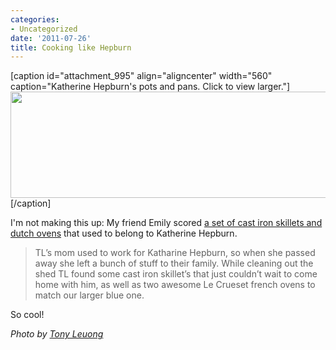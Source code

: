 ```yaml
---
categories:
- Uncategorized
date: '2011-07-26'
title: Cooking like Hepburn
---
```


[caption id="attachment_995" align="aligncenter" width="560" caption="Katherine Hepburn&#039;s pots and pans. Click to view larger."]<a href="https://gomakethings.com/wp-content/uploads/2011/07/Hepburn.jpg"><img src="https://gomakethings.com/wp-content/uploads/2011/07/Hepburn-560x170.jpg" alt="" title="Hepburn" width="560" height="170" class="size-medium wp-image-995" /></a>[/caption]

I'm not making this up: My friend Emily scored <a href="http://15strawberrylane.com/cast-iron">a set of cast iron skillets and dutch ovens</a> that used to belong to Katherine Hepburn.

<blockquote>TL’s mom used to work for Katharine Hepburn, so when she passed away she left a bunch of stuff to their family. While cleaning out the shed TL found some cast iron skillet’s that just couldn’t wait to come home with him, as well as two awesome Le Crueset french ovens to match our larger blue one.</blockquote>

So cool!

<em>Photo by <a href="http://www.tonyluong.com/">Tony Leuong</a></em>